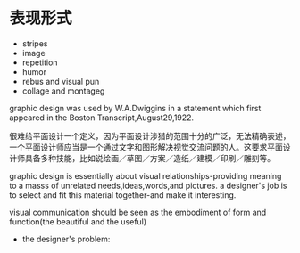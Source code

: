
# 表现形式
- stripes
- image
- repetition
- humor
- rebus and visual pun
- collage and montageg 

graphic design was used by W.A.Dwiggins in a statement which first appeared in the Boston Transcript,August29,1922.

很难给平面设计一个定义，因为平面设计涉猎的范围十分的广泛，无法精确表述，一个平面设计师应当是一个通过文字和图形解决视觉交流问题的人。这要求平面设计师具备多种技能，比如说绘画／草图／方案／造纸／建模／印刷／雕刻等。

graphic design is essentially about visual relationships-providing meaning to a masss of unrelated needs,ideas,words,and pictures.
a designer's job is to select and fit this material together-and make it interesting.


visual communication should be seen as the embodiment of form and function(the beautiful and the useful)


- the designer's problem:
